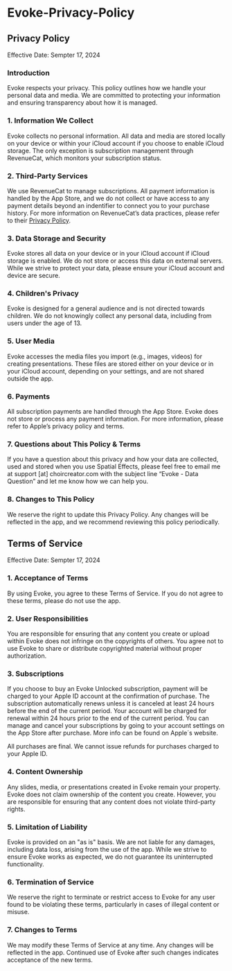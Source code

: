 # Evoke-Privacy-Policy

## Privacy Policy

Effective Date:
Sempter 17, 2024

### Introduction
Evoke respects your privacy. This policy outlines how we handle your personal data and media. We are committed to protecting your information and ensuring transparency about how it is managed.

### 1. Information We Collect
Evoke collects no personal information. All data and media are stored locally on your device or within your iCloud account if you choose to enable iCloud storage. The only exception is subscription management through RevenueCat, which monitors your subscription status.

### 2. Third-Party Services
We use RevenueCat to manage subscriptions. All payment information is handled by the App Store, and we do not collect or have access to any payment details beyond an indentifier to connect you to your purchase history. For more information on RevenueCat’s data practices, please refer to their [Privacy Policy](https://www.revenuecat.com/privacy/).

### 3. Data Storage and Security
Evoke stores all data on your device or in your iCloud account if iCloud storage is enabled. We do not store or access this data on external servers. While we strive to protect your data, please ensure your iCloud account and device are secure.

### 4. Children's Privacy
Evoke is designed for a general audience and is not directed towards children. We do not knowingly collect any personal data, including from users under the age of 13.

### 5. User Media
Evoke accesses the media files you import (e.g., images, videos) for creating presentations. These files are stored either on your device or in your iCloud account, depending on your settings, and are not shared outside the app.

### 6. Payments
All subscription payments are handled through the App Store. Evoke does not store or process any payment information. For more information, please refer to Apple’s privacy policy and terms.

### 7. Questions about This Policy & Terms
If you have a question about this privacy and how your data are collected, used and stored when you use Spatial Effects, please feel free to email me at support [at] choircreator.com with the subject line “Evoke - Data Question” and let me know how we can help you.

### 8. Changes to This Policy
We reserve the right to update this Privacy Policy. Any changes will be reflected in the app, and we recommend reviewing this policy periodically.


## Terms of Service

Effective Date:
Sempter 17, 2024

### 1. Acceptance of Terms
By using Evoke, you agree to these Terms of Service. If you do not agree to these terms, please do not use the app.

### 2. User Responsibilities
You are responsible for ensuring that any content you create or upload within Evoke does not infringe on the copyrights of others. You agree not to use Evoke to share or distribute copyrighted material without proper authorization.

### 3. Subscriptions
If you choose to buy an Evoke Unlocked subscription, payment will be charged to your Apple ID account at the confirmation of purchase. The subscription automatically renews unless it is canceled at least 24 hours before the end of the current period. Your account will be charged for renewal within 24 hours prior to the end of the current period. You can manage and cancel your subscriptions by going to your account settings on the App Store after purchase. More info can be found on Apple´s website.

All purchases are final. We cannot issue refunds for purchases charged to your Apple ID.

### 4. Content Ownership
Any slides, media, or presentations created in Evoke remain your property. Evoke does not claim ownership of the content you create. However, you are responsible for ensuring that any content does not violate third-party rights.

### 5. Limitation of Liability
Evoke is provided on an "as is" basis. We are not liable for any damages, including data loss, arising from the use of the app. While we strive to ensure Evoke works as expected, we do not guarantee its uninterrupted functionality.

### 6. Termination of Service
We reserve the right to terminate or restrict access to Evoke for any user found to be violating these terms, particularly in cases of illegal content or misuse.

### 7. Changes to Terms
We may modify these Terms of Service at any time. Any changes will be reflected in the app. Continued use of Evoke after such changes indicates acceptance of the new terms.
